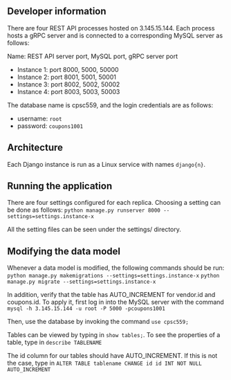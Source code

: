 ## Developer information

There are four REST API processes hosted on 3.145.15.144. Each process hosts a gRPC server and is connected to
a corresponding MySQL server as follows:

Name: REST API server port, MySQL port, gRPC server port
* Instance 1: port 8000, 5000, 50000
* Instance 2: port 8001, 5001, 50001
* Instance 3: port 8002, 5002, 50002
* Instance 4: port 8003, 5003, 50003

The database name is cpsc559, and the login credentials are as follows:
* username: `root`
* password: `coupons1001`

## Architecture
Each Django instance is run as a Linux service with names `django{n}`.

## Running the application
There are four settings configured for each replica. Choosing a setting can be done as follows:
`python manage.py runserver 8000 --settings=settings.instance-x`

All the setting files can be seen under the settings/ directory.

## Modifying the data model

Whenever a data model is modified, the following commands should be run:
`python manage.py makemigrations --settings=settings.instance-x`
`python manage.py migrate --settings=settings.instance-x`

In addition, verify that the table has AUTO_INCREMENT for vendor.id and coupons.id. To apply it, first log in into
the MySQL server with the command
`mysql -h 3.145.15.144 -u root -P 5000 -pcoupons1001`

Then, use the database by invoking the command
`use cpsc559;`

Tables can be viewed by typing in `show tables;`. To see the properties of a table, type in
`describe TABLENAME`

The id column for our tables should have AUTO_INCREMENT. If this is not the case, type in
`ALTER TABLE tablename CHANGE id id INT NOT NULL AUTO_INCREMENT`

